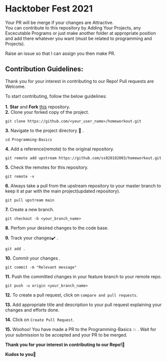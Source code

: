 # Hacktober Fest 2021

Your PR will be merge if your changes are Attractive.<br>
You can contribute to this repository by Adding Your Projects, any Excecutable Programs or just make another folder at appropriate position and add there whatever you want (must be related to programming and Projects).
<br>

Raise an issue so that I can assign you then make PR.

## Contribution Guidelines:
Thank you for your interest in contributing to our Repo! Pull requests are Welcome.

To start contributing, follow the below guidelines:<br><br>
**1.** **Star** and **Fork** [this](https://github.com/ss020182003/homeworkout) repository.<br>
**2.**  Clone your forked copy of the project.

```
git clone https://github.com/<your_user_name>/homeworkout.git
```

**3.** Navigate to the project directory :file_folder: .

```
cd Programming-Basics
```

**4.** Add a reference(remote) to the original repository.

```
git remote add upstream https://github.com/ss020182003/homeworkout.git 
```

**5.** Check the remotes for this repository.

```
git remote -v
```

**6.** Always take a pull from the upstream repository to your master branch to keep it at par with the main project(updated repository).

```
git pull upstream main
```

**7.** Create a new branch.

```
git checkout -b <your_branch_name>
```

**8.** Perfom your desired changes to the code base.

**9.** Track your changes:heavy_check_mark: .

```
git add . 
```

**10.** Commit your changes .

```
git commit -m "Relevant message"
```

**11.** Push the committed changes in your feature branch to your remote repo.

```
git push -u origin <your_branch_name>
```

**12.** To create a pull request, click on `compare and pull requests`.

**13.** Add appropriate title and description to your pull request explaining your changes and efforts done.

**14.** Click on `Create Pull Request`.


**15.** Woohoo! You have made a PR to the Programming-Basics :boom: . Wait for your submission to be accepted and your PR to be merged.

**Thank you for your interest in contributing to our Repo!🏼**

**Kudos to you🎈**
